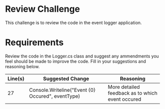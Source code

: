 # Review Challenge

This challenge is to review the code in the event logger application.

# Requirements

Review the code in the Logger.cs class and suggest any ammendments you feel should be made to improve the code. Fill in your suggestions and reasoning below.

| Line(s) | Suggested Change                                  | Reasoning                                        |
|---------|---------------------------------------------------|--------------------------------------------------|
| 27      | Console.Writeline("Event {0} Occured", eventType) | More detailed feedback as to which event occured |